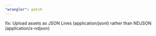 ```yaml
---
"wrangler": patch
---
```


fix: Upload assets as JSON Lines (application/jsonl) rather than NDJSON (application/x-ndjson)
